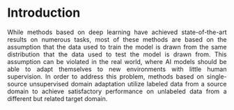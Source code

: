 # Introduction
<div style="text-align: justify">While methods based on deep learning have achieved state-of-the-art results on numerous tasks, most of these methods are based on the assumption that the data used to train the model is drawn from the same distribution that the data used to test the model is drawn from. This assumption can be violated in the real world, where AI models should be able to adapt themselves to new environments with little human supervision. In order to address this problem, methods based on single-source unsupervised domain adaptation utilize labeled data from a source domain to achieve satisfactory performance on unlabeled data from a different but related target domain.</div>